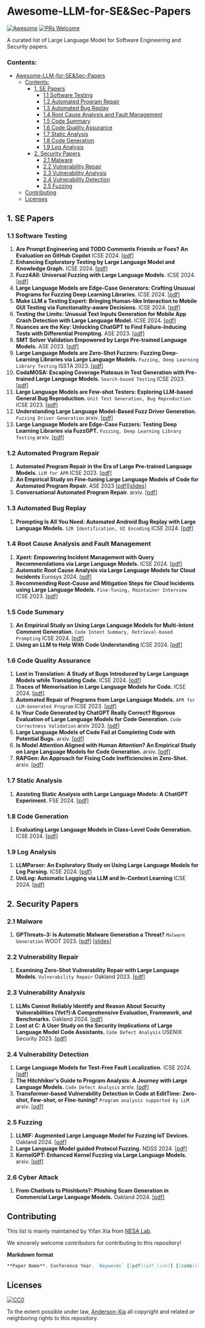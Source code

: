 # Awesome-LLM-for-SE&Sec-Papers

[![Awesome](https://awesome.re/badge.svg)](https://awesome.re)
[![PRs Welcome](https://img.shields.io/badge/PRs-welcome-brightgreen.svg?style=flat-square)](http://makeapullrequest.com)

A curated list of Large Language Model for Software Engineering and Security papers.

### Contents:

- [Awesome-LLM-for-SE&Sec-Papers](#awesome-llm-for-se&sec-papers)
  - [Contents:](#contents)
     - [1. SE Papers](#1-se-papers)
          - [1.1 Software Testing](#11-software-testing)
          - [1.2 Automated Program Repair](#12-automated-program-repair)
          - [1.3 Automated Bug Replay](#13-automated-bug-replay)
          - [1.4 Root Cause Analysis and Fault Management](#14-root-cause-analysis-and-fault-management)
          - [1.5 Code Summary](#15-code-summary)
          - [1.6 Code Quality Assurance](#16-code-quality-assurance)
          - [1.7 Static Analysis](#17-static-analysis)
          - [1.8 Code Generation](#18-code-generation)
          - [1.9 Log Analysis](#19-log-analysis)
     - [2. Security Papers](#2-security-papers)
          - [2.1 Malware](#21-malware)
          - [2.2 Vulnerability Repair](#22-vulnerability-repair)
          - [2.3 Vulnerability Analysis](#23-vulnerability-analysis)
          - [2.4 Vulnerability Detection](#24-vulnerability-detection)
          - [2.5 Fuzzing](#25-fuzzing)
  - [Contributing](#contributing)
  - [Licenses](#licenses)

## 1. SE Papers
    
### 1.1 Software Testing

1. **Are Prompt Engineering and TODO Comments Friends or Foes? An Evaluation on GitHub Copilot** ICSE 2024. [[pdf]](https://arxiv.org/pdf/2304.06815)
2. **Enhancing Exploratory Testing by Large Language Model and Knowledge Graph.** ICSE 2024. [[pdf]](https://dl.acm.org/doi/abs/10.1145/3597503.3639157)
3. **Fuzz4All: Universal Fuzzing with Large Language Models.** ICSE 2024. [[pdf]](https://arxiv.org/abs/2308.04748)
4. **Large Language Models are Edge-Case Generators: Crafting Unusual Programs for Fuzzing Deep Learning Libraries.** ICSE 2024. [[pdf]](https://dl.acm.org/doi/10.1145/3597503.3623343)
5. **Make LLM a Testing Expert: Bringing Human-like Interaction to Mobile GUI Testing via Functionality-aware Decisions.** ICSE 2024. [[pdf]](https://dl.acm.org/doi/abs/10.1145/3597503.3639180)
6. **Testing the Limits: Unusual Text Inputs Generation for Mobile App Crash Detection with Large Language Model.** ICSE 2024. [[pdf]](https://dl.acm.org/doi/10.1145/3597503.3639118)
7. **Nuances are the Key: Unlocking ChatGPT to Find Failure-Inducing Tests with Differential Prompting.** ASE 2023. [[pdf]](https://arxiv.org/pdf/2304.11686)
8. **SMT Solver Validation Empowered by Large Pre-trained Language Models.** ASE 2023. [[pdf]](https://ieeexplore.ieee.org/document/10298442)
9. **Large Language Models are Zero-Shot Fuzzers: Fuzzing Deep-Learning Libraries via Large Language Models.** `Fuzzing, Deep Learning Library Testing` ISSTA 2023. [[pdf]](https://arxiv.org/abs/2212.14834)
10. **CodaMOSA: Escaping Coverage Plateaus in Test Generation with Pre-trained Large Language Models.** `Search-based Testing` ICSE 2023. [[pdf]](https://www.carolemieux.com/codamosa_icse23.pdf)
11. **Large Language Models are Few-shot Testers: Exploring LLM-based General Bug Reproduction.** `Unit Test Generation, Bug Reproduction` ICSE 2023. [[pdf]](https://arxiv.org/abs/2209.11515)
12. **Understanding Large Language Model-Based Fuzz Driver Generation.**  `Fuzzing Driver Generation` arxiv. [[pdf]](https://arxiv.org/pdf/2307.12469.pdf)
13. **Large Language Models are Edge-Case Fuzzers: Testing Deep Learning Libraries via FuzzGPT.**  `Fuzzing, Deep Learning Library Testing` arxiv. [[pdf]](https://arxiv.org/pdf/2304.02014v1.pdf)

   
### 1.2 Automated Program Repair

1. **Automated Program Repair in the Era of Large Pre-trained Language Models.** `LLM for APR` ICSE 2023. [[pdf]](https://arxiv.org/abs/2210.14179)
2. **An Empirical Study on Fine-tuning Large Language Models of Code for Automated Program Repair.** ASE 2023 [[pdf]]()[[slides]](https://conf.researchr.org/details/ase-2023/ase-2023-papers/98/An-Empirical-Study-on-Fine-tuning-Large-Language-Models-of-Code-for-Automated-Program)
3. **Conversational Automated Program Repair.**  arxiv. [[pdf]](https://arxiv.org/abs/2304.00385)

### 1.3 Automated Bug Replay

1. **Prompting Is All You Need: Automated Android Bug Replay with Large Language Models.** `S2R Identification, UI Encoding` ICSE 2024. [[pdf]](https://arxiv.org/abs/2306.01987)

### 1.4 Root Cause Analysis and Fault Management
1. **Xpert: Empowering Incident Management with Query Recommendations via Large Language Models.** ICSE 2024. [[pdf]]()
2. **Automatic Root Cause Analysis via Large Language Models for Cloud Incidents** Eurosys 2024. [[pdf]](https://arxiv.org/pdf/2305.15778.pdf) 
3. **Recommending Root-Cause and Mitigation Steps for Cloud Incidents using Large Language Models.** `Fine-Tuning, Maintainer Interview` ICSE 2023. [[pdf]](https://arxiv.org/abs/2301.03797)

### 1.5 Code Summary
1. **An Empirical Study on Using Large Language Models for Multi-Intent Comment Generation.** `Code Intent Summary, Retrieval-based Prompting` ICSE 2024. [[pdf]](http://arxiv.org/abs/2304.11384)
2. **Using an LLM to Help With Code Understanding** ICSE 2024. [[pdf]]()

### 1.6 Code Quality Assurance

1. **Lost in Translation: A Study of Bugs Introduced by Large Language Models while Translating Code.** ICSE 2024. [[pdf]](https://arxiv.org/abs/2308.03109)
2. **Traces of Memorisation in Large Language Models for Code.** ICSE 2024. [[pdf]]()
3. **Automated Repair of Programs from Large Language Models.** `APR for LLM-Generated Program` ICSE 2023. [[pdf]](https://arxiv.org/abs/2205.10583)
4. **Is Your Code Generated by ChatGPT Really Correct? Rigorous Evaluation of Large Language Models for Code Generation.** `Code Correctness Validation` arxiv 2023. [[pdf]](https://arxiv.org/abs/2305.01210)
5. **Large Language Models of Code Fail at Completing Code with Potential Bugs.** arxiv. [[pdf]](https://arxiv.org/pdf/2306.03438.pdf) 
6. **Is Model Attention Aligned with Human Attention? An Empirical Study on Large Language Models for Code Generation.** arxiv. [[pdf]](https://arxiv.org/pdf/2306.01220.pdf)
7. **RAPGen: An Approach for Fixing Code Inefficiencies in Zero-Shot.** arxiv. [[pdf]](https://arxiv.org/pdf/2306.17077.pdf)

### 1.7 Static Analysis

1. **Assisting Static Analysis with Large Language Models: A ChatGPT Experiment.** FSE 2024. [[pdf]](https://dl.acm.org/doi/pdf/10.1145/3611643.3613078)

### 1.8 Code Generation

1. **Evaluating Large Language Models in Class-Level Code Generation.** ICSE 2024. [[pdf]](https://arxiv.org/pdf/2308.01861.pdf)

### 1.9 Log Analysis

1. **LLMParser: An Exploratory Study on Using Large Language Models for Log Parsing.** ICSE 2024. [[pdf]]()
2. **UniLog: Automatic Logging via LLM and In-Context Learning** ICSE 2024. [[pdf]]()


## 2. Security Papers

### 2.1 Malware
1. **GPThreats-3: Is Automatic Malware Generation a Threat?** `Malware Generation` WOOT 2023. [[pdf]](https://wootconference.org/papers/woot23-paper8.pdf) [[slides]](https://wootconference.org/slides/8-GPThreats-3_Is_Automatic_Malware_Generation_a_Threat.pdf) 

### 2.2 Vulnerability Repair

1. **Examining Zero-Shot Vulnerability Repair with Large Language Models.** `Vulnerability Repair` Oakland 2023. [[pdf]](https://arxiv.org/abs/2112.02125)

### 2.3 Vulnerability Analysis

1. **LLMs Cannot Reliably Identify and Reason About Security Vulnerabilities (Yet?):A Comprehensive Evaluation, Framework, and Benchmarks.** Oakland 2024. [[pdf]](https://arxiv.org/pdf/2312.12575)
2.  **Lost at C: A User Study on the Security Implications of Large Language Model Code Assistants.** `Code Defect Analysis` USENIX Security 2023. [[pdf]](https://www.usenix.org/system/files/sec23fall-prepub-353-sandoval.pdf)

### 2.4 Vulnerability Detection

1. **Large Language Models for Test-Free Fault Localization.** ICSE 2024. [[pdf]](https://arxiv.org/abs/2310.01726)
2. **The Hitchhiker's Guide to Program Analysis: A Journey with Large Language Models.** `Code Defect Analysis` arxiv. [[pdf]](https://arxiv.org/pdf/2306.01754.pdf) 
3. **Transformer-based Vulnerability Detection in Code at EditTime: Zero-shot, Few-shot, or Fine-tuning?** `Program analysis supported by LLM` arxiv. [[pdf]](https://arxiv.org/pdf/2306.01754.pdf)
   

### 2.5 Fuzzing
1. **LLMIF: Augmented Large Language Model for Fuzzing IoT Devices.** Oakland 2024. [[pdf]](https://www.computer.org/csdl/proceedings-article/sp/2024/313000a196/1WPcYnhN15u)
2. **Large Language Model guided Protocol Fuzzing.** NDSS 2024. [[pdf]](https://mpi-softsec.github.io/papers/NDSS24-chatafl.pdf)
3. **KernelGPT: Enhanced Kernel Fuzzing via Large Language Models.** arxiv. [[pdf]](https://arxiv.org/pdf/2401.00563.pdf)

### 2.6 Cyber Attack
1. **From Chatbots to Phishbots?: Phishing Scam Generation in Commercial Large Language Models.** Oakland 2024. [[pdf]](https://arxiv.org/pdf/2310.19181v2)

   
## Contributing

This list is mainly maintained by Yifan Xia from [NESA Lab](https://nesa.zju.edu.cn/index.html).

We sincerely welcome contributors for contributing to this repository!

**Markdown format**
```markdown
**Paper Name**. Conference Year. `Keywords` [[pdf](pdf_link)] [[code](code_link)]
```

## Licenses

[![CC0](http://i.creativecommons.org/p/zero/1.0/88x31.png)](http://creativecommons.org/publicdomain/zero/1.0/)

To the extent possible under law, [Anderson-Xia](https://github.com/Anderson-Xia) all copyright and related or neighboring rights to this repository.

